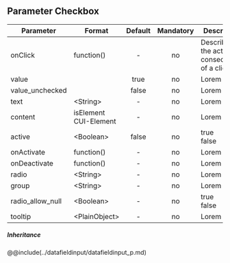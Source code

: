 ## Parameter Checkbox
|	Parameter			|			Format			|	Default					|	Mandatory	|	Description	| 
|		---				|			---				|	:---:					|	:---:		|		---		|
|	onClick	|	<dt>function()	|	-	|	no	|	Describes the action in consequence of a click.	|
|	value	|	|	true	|	no	|	Lorem	|
|	value_unchecked	|	|	false	|	no	|	Lorem	|
|	text	|	<dt>&lt;String&gt;	|	-	|	no	|	Lorem	|
|	content	|	<dt>isElement<dt>CUI-Element	|	-	|	no	|	Lorem	|
|	active	|	<dt>&lt;Boolean&gt;	|	false	|	no	|	<dt>true<dd><dt>false<dd>	|
|	onActivate	|	<dt>function()	|	-	|	no	|	Lorem	|
|	onDeactivate	|	<dt>function()	|	-	|	no	|	Lorem	|
|	radio	|	<dt>&lt;String&gt;	|	-	|	no	|	Lorem	|
|	group	|	<dt>&lt;String&gt;	|	-	|	no	|	Lorem	|
|	radio_allow_null	|	<dt>&lt;Boolean&gt;	|	-	|	no	|	<dt>true<dd><dt>false<dd>	|
|	tooltip	|	<dt>&lt;PlainObject&gt;	|	-	|	no	|	Lorem	|


##### Inheritance
@@include(../datafieldinput/datafieldinput_p.md)